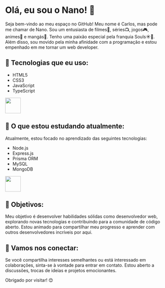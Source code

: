 # Olá, eu sou o Nano! 👋

Seja bem-vindo ao meu espaço no GitHub! Meu nome é Carlos, mas pode me chamar de Nano. Sou um entusiasta de filmes🎥, séries📺, jogos🎮, animes🏮 e mangás📖. Tenho uma paixão especial pela franquia Souls☀️🙌. Além disso, sou movido pela minha afinidade com a programação e estou empenhado em me tornar um web developer.

## 🚀 Tecnologias que eu uso:

- HTML5
- CSS3          
- JavaScript
- TypeScript

<img loading="lazy" style="height:50px; width:50px" src="https://cdn.jsdelivr.net/gh/devicons/devicon/icons/css3/css3-original-wordmark.svg" />

## 📝 O que estou estudando atualmente:

Atualmente, estou focado no aprendizado das seguintes tecnologias:

- Node.js
- Express.js
- Prisma ORM
- MySQL
- MongoDB


<img loading="lazy" style="height:50px; width:50px" src="https://cdn.jsdelivr.net/gh/devicons/devicon/icons/express/express-original.svg" />
          

## 🌱 Objetivos:

Meu objetivo é desenvolver habilidades sólidas como desenvolvedor web, explorando novas tecnologias e contribuindo para a comunidade de código aberto. Estou animado para compartilhar meu progresso e aprender com outros desenvolvedores incríveis por aqui.

## 🤝 Vamos nos conectar:

Se você compartilha interesses semelhantes ou está interessado em colaborações, sinta-se à vontade para entrar em contato. Estou aberto a discussões, trocas de ideias e projetos emocionantes.

Obrigado por visitar! 😊
